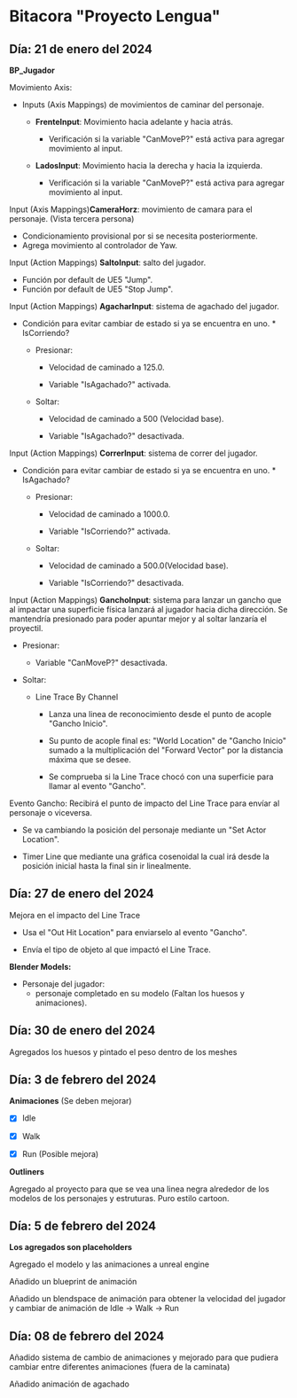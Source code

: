 # Bitacora "Proyecto Lengua"

## Día: 21 de enero del 2024
**BP_Jugador**

Movimiento Axis:
* Inputs (Axis Mappings) de movimientos de caminar del personaje.

    * **FrenteInput**: Movimiento hacia adelante y hacia atrás.
        * Verificación si la variable "CanMoveP?" está activa para agregar movimiento al input.

    * **LadosInput**: Movimiento hacia la derecha y hacia la izquierda.
        * Verificación si la variable "CanMoveP?" está activa para agregar movimiento al input.

Input (Axis Mappings)**CameraHorz**: movimiento de camara para el personaje. (Vista tercera persona)
* Condicionamiento provisional por si se necesita posteriormente.
* Agrega movimiento al controlador de Yaw.

Input (Action Mappings) **SaltoInput**: salto del jugador.
* Función por default de UE5 "Jump".
* Función por default de UE5 "Stop Jump".

Input (Action Mappings) **AgacharInput**: sistema de agachado del jugador.
* Condición para evitar cambiar de estado si ya se encuentra en uno.
        * IsCorriendo?
    * Presionar:

        * Velocidad de caminado a 125.0.

        * Variable "IsAgachado?" activada.

    * Soltar: 

        * Velocidad de caminado a 500 (Velocidad base).

        * Variable "IsAgachado?" desactivada.

Input (Action Mappings) **CorrerInput**: sistema de correr del jugador.
* Condición para evitar cambiar de estado si ya se encuentra en uno.
        * IsAgachado?
    
    * Presionar:

        * Velocidad de caminado a 1000.0.

        * Variable "IsCorriendo?" activada.

    * Soltar:

        * Velocidad de caminado a 500.0(Velocidad base).

        * Variable "IsCorriendo?" desactivada.


Input (Action Mappings) **GanchoInput**: sistema para lanzar un gancho que al impactar una superficie física lanzará al jugador hacia dicha dirección. Se mantendría presionado para poder apuntar mejor y al soltar lanzaría el proyectil.

* Presionar: 

    * Variable "CanMoveP?" desactivada.

* Soltar:

    * Line Trace By Channel
            
        * Lanza una linea de reconocimiento desde el punto de acople "Gancho Inicio".

        * Su punto de acople final es: "World Location" de "Gancho Inicio" sumado a la multiplicación del "Forward Vector" por la distancia máxima que se desee.

        * Se comprueba si la Line Trace chocó con una superficie para llamar al evento "Gancho".

Evento Gancho: Recibirá el punto de impacto del Line Trace para envíar al personaje o viceversa.
* Se va cambiando la posición del personaje mediante un "Set Actor Location".

* Timer Line que mediante una gráfica cosenoidal la cual irá desde la posición inicial hasta la final sin ir linealmente.

## Día: 27 de enero del 2024

Mejora en el impacto del Line Trace
* Usa el "Out Hit Location" para enviarselo al evento "Gancho".

* Envía el tipo de objeto al que impactó el Line Trace.

**Blender Models:**
* Personaje del jugador:
    * personaje completado en su modelo (Faltan los huesos y animaciones).


## Día: 30 de enero del 2024

Agregados los huesos y pintado el peso dentro de los meshes

## Día: 3 de febrero del 2024

**Animaciones**
(Se deben mejorar)

* [x] Idle
* [x] Walk
* [x] Run (Posible mejora)


**Outliners**

Agregado al proyecto para que se vea una linea negra alrededor de los modelos de los personajes y estruturas. Puro estilo cartoon.


## Día: 5 de febrero del 2024
**Los agregados son placeholders**

Agregado el modelo y las animaciones a unreal engine

Añadido un blueprint de animación

Añadido un blendspace de animación para obtener la velocidad del jugador y cambiar de animación de Idle -> Walk -> Run


## Día: 08 de febrero del 2024

Añadido sistema de cambio de animaciones y mejorado para que pudiera cambiar entre diferentes animaciones (fuera de la caminata)

Añadido animación de agachado